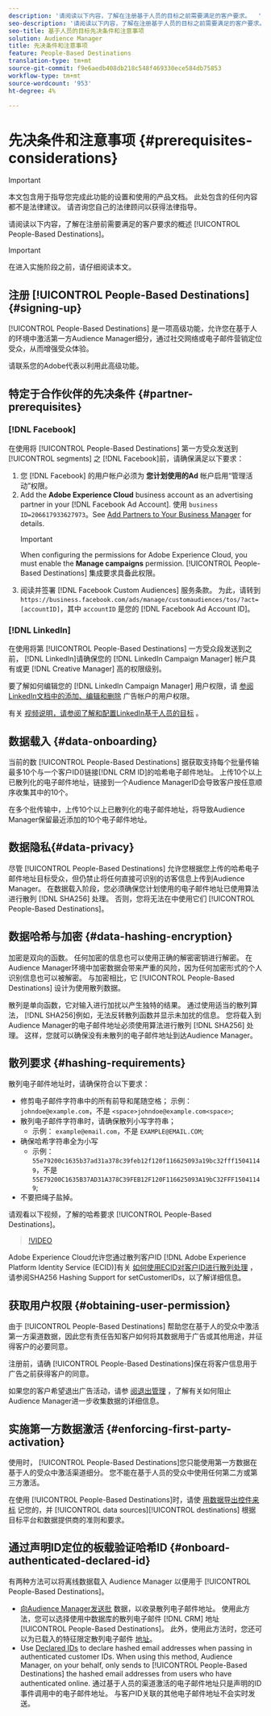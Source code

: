 ```yaml
---
description: '请阅读以下内容，了解在注册基于人员的目标之前需要满足的客户要求。  '
seo-description: '请阅读以下内容，了解在注册基于人员的目标之前需要满足的客户要求。  '
seo-title: 基于人员的目标先决条件和注意事项
solution: Audience Manager
title: 先决条件和注意事项
feature: People-Based Destinations
translation-type: tm+mt
source-git-commit: f9e6aedb408db218c548f469330ece584db75853
workflow-type: tm+mt
source-wordcount: '953'
ht-degree: 4%

---
```



# 先决条件和注意事项 {#prerequisites-considerations}

>[!IMPORTANT]
>本文包含用于指导您完成此功能的设置和使用的产品文档。 此处包含的任何内容都不是法律建议。 请咨询您自己的法律顾问以获得法律指导。

请阅读以下内容，了解在注册前需要满足的客户要求的概述 [!UICONTROL People-Based Destinations]。

>[!IMPORTANT]
> 在进入实施阶段之前，请仔细阅读本文。

## 注册 [!UICONTROL People-Based Destinations] {#signing-up}

[!UICONTROL People-Based Destinations] 是一项高级功能，允许您在基于人的环境中激活第一方Audience Manager细分，通过社交网络或电子邮件营销定位受众，从而增强受众体验。

请联系您的Adobe代表以利用此高级功能。

## 特定于合作伙伴的先决条件 {#partner-prerequisites}

### [!DNL Facebook]

在使用将 [!UICONTROL People-Based Destinations] 第一方受众发送到 [!UICONTROL segments] 之 [!DNL Facebook]前，请确保满足以下要求：

1. 您 [!DNL Facebook] 的用户帐户必须为 **您计划使用的Ad** 帐户启用“管理活动”权限。
2. Add the **Adobe Experience Cloud** business account as an advertising partner in your [!DNL Facebook Ad Account]. 使用 `business ID=206617933627973`。See [Add Partners to Your Business Manager](https://www.facebook.com/business/help/1717412048538897) for details.
   >[!IMPORTANT]
   > When configuring the permissions for Adobe Experience Cloud, you must enable the **Manage campaigns** permission. [!UICONTROL People-Based Destinations] 集成要求具备此权限。
3. 阅读并签署 [!DNL Facebook Custom Audiences] 服务条款。 为此，请转到 `https://business.facebook.com/ads/manage/customaudiences/tos/?act=[accountID]`，其中 `accountID` 是您的 [!DNL Facebook Ad Account ID]。

### [!DNL LinkedIn]

在使用将第 [!UICONTROL People-Based Destinations] 一方受众段发送到之前， [!DNL LinkedIn]请确保您的 [!DNL LinkedIn Campaign Manager] 帐户具有或更 [!DNL Creative Manager] 高的权限级别。

要了解如何编辑您的 [!DNL LinkedIn Campaign Manager] 用户权限，请 [参阅LinkedIn文档中的添加、编辑和删除](https://www.linkedin.com/help/lms/answer/5753) 广告帐户的用户权限。

有关 [视频说明，请参阅了解和配置LinkedIn基于人员的目标](https://docs.adobe.com/content/help/en/audience-manager-learn/tutorials/data-activation/people-based-destinations/understanding-and-configuring-the-linkedin-pbd.html) 。

## 数据载入 {#data-onboarding}

当前的数 [!UICONTROL People-Based Destinations] 据获取支持每个批量传输最多10个与一个客户ID()链接[!DNL CRM ID]的哈希电子邮件地址。 上传10个以上已散列化的电子邮件地址，链接到一个Audience ManagerID会导致客户按任意顺序收集其中的10个。

在多个批传输中，上传10个以上已散列化的电子邮件地址，将导致Audience Manager保留最近添加的10个电子邮件地址。

## 数据隐私{#data-privacy}

尽管 [!UICONTROL People-Based Destinations] 允许您根据您上传的哈希电子邮件地址目标受众，但仍禁止将任何直接可识别的访客信息上传到Audience Manager。 在数据载入阶段，您必须确保您计划使用的电子邮件地址已使用算法进行散列 [!DNL SHA256] 处理。 否则，您将无法在中使用它们 [!UICONTROL People-Based Destinations]。

## 数据哈希与加密 {#data-hashing-encryption}

加密是双向的函数。 任何加密的信息也可以使用正确的解密密钥进行解密。 在Audience Manager环境中加密数据会带来严重的风险，因为任何加密形式的个人识别信息也可以被解密。 与加密相比，它 [!UICONTROL People-Based Destinations] 设计为使用散列数据。

散列是单向函数，它对输入进行加扰以产生独特的结果。 通过使用适当的散列算法， [!DNL SHA256]例如，无法反转散列函数并显示未加扰的信息。 您将载入到Audience Manager的电子邮件地址必须使用算法进行散列 [!DNL SHA256] 处理。 这样，您就可以确保没有未散列的电子邮件地址到达Audience Manager。

## 散列要求 {#hashing-requirements}

散列电子邮件地址时，请确保符合以下要求：

* 修剪电子邮件字符串中的所有前导和尾随空格； 示例： `johndoe@example.com`，不是 `<space>johndoe@example.com<space>`;
* 散列电子邮件字符串时，请确保散列小写字符串；
   * 示例： `example@email.com`，不是 `EXAMPLE@EMAIL.COM`;
* 确保哈希字符串全为小写
   * 示例： `55e79200c1635b37ad31a378c39feb12f120f116625093a19bc32fff15041149`，不是 `55E79200C1635B37AD31A378C39FEB12F120F116625093A19bC32FFF15041149`;
* 不要把绳子盐掉。

请观看以下视频，了解的哈希要求 [!UICONTROL People-Based Destinations]。

>[!VIDEO](https://video.tv.adobe.com/v/29003/)

Adobe Experience Cloud允许您通过散列客户ID [!DNL Adobe Experience Platform Identity Service (ECID)]有关 [如何使用ECID对客户ID进行散列处理](https://docs.adobe.com/content/help/en/id-service/using/reference/hashing-support.html) ，请参阅SHA256 Hashing Support for setCustomerIDs，以了解详细信息。

## 获取用户权限 {#obtaining-user-permission}

由于 [!UICONTROL People-Based Destinations] 帮助您在基于人的受众中激活第一方渠道数据，因此您有责任告知客户如何将其数据用于广告或其他用途，并征得客户的必要同意。

注册前，请确 [!UICONTROL People-Based Destinations]保在将客户信息用于广告之前获得客户的同意。

如果您的客户希望退出广告活动，请参 [阅退出管理](../../overview/data-security-and-privacy/data-privacy-requests.md) ，了解有关如何阻止Audience Manager进一步收集数据的详细信息。

## 实施第一方数据激活 {#enforcing-first-party-activation}

使用时， [!UICONTROL People-Based Destinations]您只能使用第一方数据在基于人的受众中激活渠道细分。 您不能在基于人员的受众中使用任何第二方或第三方激活。

在使用 [!UICONTROL People-Based Destinations]时，请使 [用数据导出控件来标](../data-export-controls.md) 记您的，并 [!UICONTROL data sources][!UICONTROL destinations] 根据目标平台和数据提供商的准则和要求。

## 通过声明ID定位的板载验证哈希ID {#onboard-authenticated-declared-id}

有两种方法可以将离线数据载入 Audience Manager 以便用于 [!UICONTROL People-Based Destinations]。

* [向Audience Manager发送批](../../integration/sending-audience-data/batch-data-transfer-explained/batch-data-transfer-overview.md) 数据，以收录散列电子邮件地址。 使用此方法，您可以选择使用中数据库的散列电子邮件 [!DNL CRM] 地址 [!UICONTROL People-Based Destinations]。 此外，使用此方法时，您还可以为已载入的特征限定散列电子邮件 [地址](../traits/trait-and-segment-qualification-reference.md)。
* Use [Declared IDs](../declared-ids.md) to declare hashed email addresses when passing in authenticated customer IDs. When using this method, Audience Manager, on your behalf, only sends to [!UICONTROL People-Based Destinations] the hashed email addresses from users who have authenticated online. 通过基于人员的渠道激活的电子邮件地址只是声明的ID事件调用中的电子邮件地址。 与客户ID关联的其他电子邮件地址不会实时发送。
